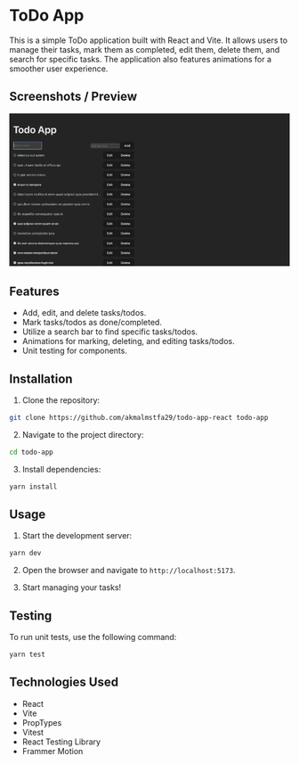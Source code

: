 # ToDo App

This is a simple ToDo application built with React and Vite. It allows users to manage their tasks, mark them as completed, edit them, delete them, and search for specific tasks. The application also features animations for a smoother user experience.

## Screenshots / Preview

![Todo App Screenshot / Preview](./this-todo-app-preview.gif)

## Features

- Add, edit, and delete tasks/todos.
- Mark tasks/todos as done/completed.
- Utilize a search bar to find specific tasks/todos.
- Animations for marking, deleting, and editing tasks/todos.
- Unit testing for components.

## Installation

1. Clone the repository:

```bash
git clone https://github.com/akmalmstfa29/todo-app-react todo-app
```

2. Navigate to the project directory:

```bash
cd todo-app
```

3. Install dependencies:

```bash
yarn install
```

## Usage

1. Start the development server:

```bash
yarn dev
```

2. Open the browser and navigate to `http://localhost:5173`.

3. Start managing your tasks!

## Testing

To run unit tests, use the following command:

```bash
yarn test
```

## Technologies Used

- React
- Vite
- PropTypes
- Vitest
- React Testing Library
- Frammer Motion
